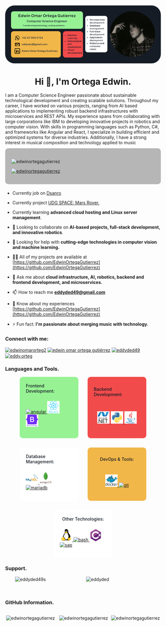 <p align="center"> <img src="background.png" alt="edwinortegagutierrez" style='border-radius:30px' /> </p>
<h1 align="center">Hi 👋, I'm Ortega Edwin.</h1>
<span style="text-align: center;"> I am a Computer Science Engineer passionate about sustainable technological
    development
    and creating scalable solutions. Throughout my career, I have worked on various projects,
    ranging from AI based applications to implementing robust backend infrastructures with
    microservices and REST APIs. My experience spans from collaborating with large corporations
    like IBM to developing innovative projects in robotics and computer vision. With skills in
    programming languages such as Python, C#, and frameworks like Angular and React, I
    specialize in building efficient and optimized systems for diverse industries. Additionally, I
    have a strong interest in musical composition and technology applied to music</span>
<div style="padding: 20px; background-color: #1a1a1a50; border-radius: 10px; margin: 10px 0 20px 0">
    <p align="left"> <img
            src="https://komarev.com/ghpvc/?username=edwinortegagutierrez&label=Profile%20views&color=0e75b6&style=flat"
            alt="edwinortegagutierrez" /> </p>
    <p align="left">
        <a href="https://github.com/ryo-ma/github-profile-trophy">
            <img src="https://github-profile-trophy.vercel.app/?username=edwinortegagutierrez"
                alt="edwinortegagutierrez" />
        </a>
    </p>
</div>

- Currently job on [Dsanro](https://dsanro.com/accountingservices/)

- Currently project [UDG SPACE: Mars Rover.](https://www.instagram.com/marsrover_udegspace/?theme=dark)

- Currently learning **advanced cloud hosting and Linux server management**.

- 👯 Looking to collaborate on **AI-based projects, full-stack development, and innovative robotics**.

- 🤝 Looking for help with **cutting-edge technologies in computer vision and machine learning.**

- 👨‍💻 All of my projects are available at
  [https://github.com/EdwinOrtegaGutierrez](https://github.com/EdwinOrtegaGutierrez)

- 💬 Ask me about **cloud infrastructure, AI, robotics, backend and frontend development, and microservices.**

- 📫 How to reach me **eddyded49@gmail.com**

- 📄 Know about my experiences [https://github.com/EdwinOrtegaGutierrez](https://github.com/EdwinOrtegaGutierrez)

- ⚡ Fun fact: **I'm passionate about merging music with technology.**

<h3 align="left">Connect with me:</h3>
<p align="left">
    <a href="https://twitter.com/edwinomarorteg2" target="blank"><img align="center"
            src="https://raw.githubusercontent.com/rahuldkjain/github-profile-readme-generator/master/src/images/icons/Social/twitter.svg"
            alt="edwinomarorteg2" height="30" width="40" /></a>
    <a href="https://linkedin.com/in/edwin omar ortega gutiérrez" target="blank"><img align="center"
            src="https://raw.githubusercontent.com/rahuldkjain/github-profile-readme-generator/master/src/images/icons/Social/linked-in-alt.svg"
            alt="edwin omar ortega gutiérrez" height="30" width="40" /></a>
    <a href="https://fb.com/eddyded49" target="blank"><img align="center"
            src="https://raw.githubusercontent.com/rahuldkjain/github-profile-readme-generator/master/src/images/icons/Social/facebook.svg"
            alt="eddyded49" height="30" width="40" /></a>
    <a href="https://instagram.com/eddy.orteg" target="blank"><img align="center"
            src="https://raw.githubusercontent.com/rahuldkjain/github-profile-readme-generator/master/src/images/icons/Social/instagram.svg"
            alt="eddy.orteg" height="30" width="40" /></a>
</p>

<h3 align="left">Languages and Tools.</h3>
<div style="display: flex; flex-wrap: wrap; gap: 30px; justify-content:center;">
    <div style="padding: 20px; background-color: #97f294; border-radius: 10px; width: 150px; display: flex; justify-content: center; align-items: center; flex-wrap:wrap;">
        <span style='font-weight:500; margin-bottom:10px;color:#151c26;'>Frontend Development:</span>
        <p align="left" >
            <a href="https://angular.io" target="_blank" rel="noreferrer">
                <img src="https://angular.io/assets/images/logos/angular/angular.svg" alt="angular" width="40"
                    height="40" />
            </a>
            <a href="https://reactjs.org/" target="_blank" rel="noreferrer">
                <img src="https://raw.githubusercontent.com/devicons/devicon/master/icons/react/react-original-wordmark.svg"
                    alt="react" width="40" height="40" />
            </a>
            <a href="https://getbootstrap.com" target="_blank" rel="noreferrer">
                <img src="https://raw.githubusercontent.com/devicons/devicon/master/icons/bootstrap/bootstrap-plain-wordmark.svg"
                    alt="bootstrap" width="40" height="40" />
            </a>
        </p>
    </div>
    <div style="padding: 20px; background-color: #f24b4b; border-radius: 10px; width: 150px; display: flex; justify-content: center; align-items: center;flex-wrap:wrap;">
        <span style='font-weight:500; margin-bottom:10px;color:#151c26'>Backend Development:</span>
        <p align="left">
            <a href="https://dotnet.microsoft.com/" target="_blank" rel="noreferrer">
                <img src="https://raw.githubusercontent.com/devicons/devicon/master/icons/dot-net/dot-net-original-wordmark.svg"
                    alt="dotnet" width="40" height="40" />
            </a>
            <a href="https://www.python.org" target="_blank" rel="noreferrer">
                <img src="https://raw.githubusercontent.com/devicons/devicon/master/icons/python/python-original.svg"
                    alt="python" width="40" height="40" />
            </a>
            <a href="https://java.com/" target="_blank" rel="noreferrer">
                <img src="https://raw.githubusercontent.com/devicons/devicon/master/icons/java/java-original.svg"
                    alt="java" width="40" height="40" />
            </a>
        </p>
    </div>
    <div style="padding: 20px; background-color: #fff; border-radius: 10px; width: 150px; display: flex; justify-content: center; align-items: center;flex-wrap:wrap;">
        <span style='font-weight:500; margin-bottom:10px;color:#151c26'>Database Management:</span>
        <p align="left">
            <a href="https://www.mysql.com/" target="_blank" rel="noreferrer">
                <img src="https://raw.githubusercontent.com/devicons/devicon/master/icons/mysql/mysql-original-wordmark.svg" 
                    alt="mysql" width="40" height="40" />
            </a>
            <a href="https://www.mongodb.com/" target="_blank" rel="noreferrer">
                <img src="https://raw.githubusercontent.com/devicons/devicon/master/icons/mongodb/mongodb-original-wordmark.svg" 
                    alt="mongodb" width="40" height="40" />
            </a>
            <a href="https://mariadb.org/" target="_blank" rel="noreferrer">
                <img src="https://www.vectorlogo.zone/logos/mariadb/mariadb-icon.svg" 
                    alt="mariadb" width="40" height="40" />
            </a>
        </p>
    </div>
    <div style="padding: 20px; background-color: #f2b749; border-radius: 10px; width: 150px; display: flex; justify-content: center; align-items: center;flex-wrap:wrap;">
        <span style='font-weight:500; margin-bottom:10px;color:#151c26'>DevOps & Tools:</span>
        <p align="left">
            <a href="https://www.docker.com/" target="_blank" rel="noreferrer">
                <img src="https://raw.githubusercontent.com/devicons/devicon/master/icons/docker/docker-original-wordmark.svg"
                    alt="docker" width="40" height="40" />
            </a>
            <a href="https://git-scm.com/" target="_blank" rel="noreferrer">
                <img src="https://www.vectorlogo.zone/logos/git-scm/git-scm-icon.svg" alt="git" width="40"
                    height="40" />
            </a>
        </p>
    </div>
    <div style="padding: 20px; background-color: #fff; border-radius: 10px; width: 150px; display: flex; justify-content: center; align-items: center;flex-wrap:wrap;">
        <span style='font-weight:500; margin-bottom:10px;color:#151c26'>Other Technologies:</span>
        <p align="left">
            <a href="https://www.linux.org/" target="_blank" rel="noreferrer">
                <img src="https://raw.githubusercontent.com/devicons/devicon/master/icons/linux/linux-original.svg"
                    alt="linux" width="40" height="40" />
            </a>
            <a href="https://www.gnu.org/software/bash/" target="_blank" rel="noreferrer">
                <img src="https://www.vectorlogo.zone/logos/gnu_bash/gnu_bash-icon.svg" alt="bash" width="40"
                    height="40" />
            </a>
            <a href="https://www.w3schools.com/cs/" target="_blank" rel="noreferrer">
                <img src="https://raw.githubusercontent.com/devicons/devicon/master/icons/csharp/csharp-original.svg"
                    alt="csharp" width="40" height="40" />
            </a>
            <a href="https://sap.com/" target="_blank" rel="noreferrer">
                <img src="https://www.vectorlogo.zone/logos/sap/sap-icon.svg" alt="sap" width="40" height="40" />
            </a>
        </p>
    </div>
</div>

<h3 align="left">Support.</h3>
<p style='display:flex; gap:20px; justify-content:center;'>
    <a href="https://www.buymeacoffee.com/eddyded49s"> 
        <img align="left"
            src="https://cdn.buymeacoffee.com/buttons/v2/default-yellow.png" 
            height="50" width="210"
            alt="eddyded49s" />
    </a>
    <a href="https://ko-fi.com/eddyded"> 
        <img align="left"
            src="https://cdn.ko-fi.com/cdn/kofi3.png?v=3" 
            height="50" width="210" 
            alt="eddyded" />
    </a>
</p>

<h3 align="left">GitHub Information.</h3>
<div style='display:flex; flex-wrap:wrap; gap:10px; justify-content:center;'>
<p><img align="center"
        src="https://github-readme-stats-git-masterrstaa-rickstaa.vercel.app/api/top-langs?username=EdwinOrtegaGutierrez&show_icons=true&locale=en&layout=compact"
        alt="edwinortegagutierrez" 
        height='200'/></p>

<p>&nbsp;<img align="center"
        src="https://github-readme-stats-git-masterrstaa-rickstaa.vercel.app/api?username=EdwinOrtegaGutierrez&show_icons=true&locale=en"
        alt="edwinortegagutierrez" height='200'/></p>

<p><img align="center" src="https://github-readme-streak-stats.herokuapp.com/?user=EdwinOrtegaGutierrez&"
        alt="edwinortegagutierrez" height='200'/></p>
</div>
